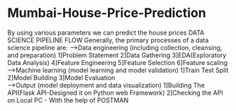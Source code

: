 # Mumbai-House-Price-Prediction
By using various parameters we can predict the house prices
DATA SCIENCE PIPELINE FLOW
Generally, the primary processes of a data science pipeline are:
-->Data engineering (including collection, cleansing, and preparation)
   1]Problem Statement
   2]Data Gathering
   3]EDA(Exploratory Data Analysis)
   4]Feature Engineering
   5]Feature Selection
   6]Feature scaling
-->Machine learning (model learning and model validation)
   1]Train Test Split
   2]Model Building
   3]Model Evaluation  
-->Output (model deployment and data visualization)
   1]Building The API(Flask API-Designed it on Python web Framework)
   2]Checking the API on Local PC - With the help of POSTMAN
   